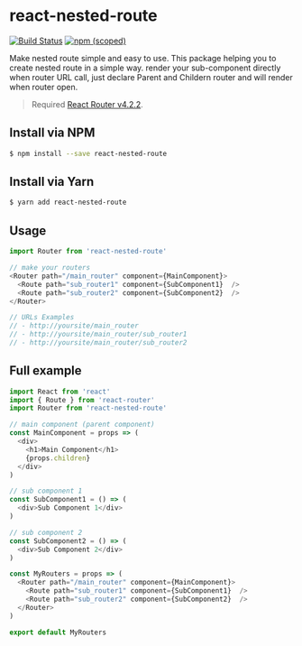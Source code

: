 # react-nested-route

[![Build Status](https://travis-ci.org/binothman/react-nested-route.svg?branch=master)](https://travis-ci.org/binothman/react-nested-route) [![npm (scoped)](https://img.shields.io/npm/v/@cycle/core.svg)](https://www.npmjs.com/package/react-nested-route) 

Make nested route simple and easy to use.
This package helping you to create nested route in a simple way. render your sub-component directly when router URL call, just declare Parent and Childern router and will render when router open.

> Required [React Router v4.2.2][df1].


## Install via NPM

```sh
$ npm install --save react-nested-route
```
## Install via Yarn

```sh
$ yarn add react-nested-route
```

## Usage
```js
import Router from 'react-nested-route'

// make your routers
<Router path="/main_router" component={MainComponent}>
  <Route path="sub_router1" component={SubComponent1}  />
  <Route path="sub_router2" component={SubComponent2}  />
</Router>

// URLs Examples
// - http://yoursite/main_router
// - http://yoursite/main_router/sub_router1
// - http://yoursite/main_router/sub_router2

```


## Full example

```js
import React from 'react'
import { Route } from 'react-router'
import Router from 'react-nested-route'

// main component (parent component)
const MainComponent = props => (
  <div>
    <h1>Main Component</h1>
    {props.children}
  </div>
)

// sub component 1
const SubComponent1 = () => (
  <div>Sub Component 1</div>
)

// sub component 2
const SubComponent2 = () => (
  <div>Sub Component 2</div>
)

const MyRouters = props => (
  <Router path="/main_router" component={MainComponent}>
    <Route path="sub_router1" component={SubComponent1}  />
    <Route path="sub_router2" component={SubComponent2}  />
  </Router>
)

export default MyRouters

```

  [df1]: <https://github.com/ReactTraining/react-router>
  [df2]: <https://reacttraining.com/react-router/web/api/Switch>
